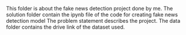 This folder is about the fake news detection project done by me.
The solution folder contain the ipynb file of the code for creating fake news detection model
The problem statement describes the project.
The data folder contains the drive link of the dataset used.
